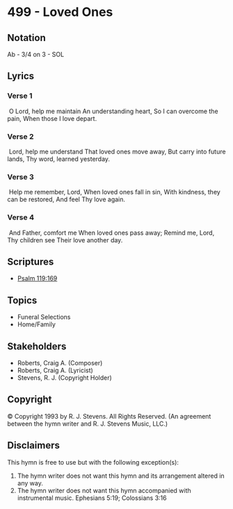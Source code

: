 # 499 - Loved Ones

## Notation

Ab - 3/4 on 3 - SOL

## Lyrics

### Verse 1

 O Lord, help me maintain An understanding heart, So I can overcome the pain, When those I love depart. 

### Verse 2

 Lord, help me understand That loved ones move away, But carry into future lands, Thy word, learned yesterday. 

### Verse 3

 Help me remember, Lord, When loved ones fall in sin, With kindness, they can be restored, And feel Thy love again.

### Verse 4

 And Father, comfort me When loved ones pass away; Remind me, Lord, Thy children see Their love another day. 


## Scriptures

- [Psalm 119:169](https://www.biblegateway.com/passage/?search=Psalm%20119%3A169)

## Topics

- Funeral Selections
- Home/Family

## Stakeholders

- Roberts, Craig A. (Composer)
- Roberts, Craig A. (Lyricist)
- Stevens, R. J. (Copyright Holder)

## Copyright

© Copyright 1993 by R. J. Stevens. All Rights Reserved.
(An agreement between the hymn writer and R. J. Stevens Music, LLC.)

## Disclaimers

This hymn is free to use but with the following exception(s):
1. The hymn writer does not want this hymn and its arrangement altered in any way.
2. The hymn writer does not want this hymn accompanied with instrumental music.
Ephesians 5:19; Colossians 3:16

